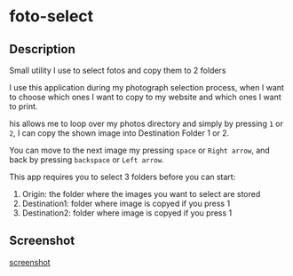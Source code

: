 # foto-select

## Description

Small utility I use to select fotos and copy them to 2 folders

I use this application during my photograph selection process, when I want to choose which ones I want to copy to my website and which ones I want to print.

his allows me to loop over my photos directory and simply by pressing `1` or `2`, I can copy the shown image into Destination Folder 1 or 2.

You can move to the next image my pressing `space` or `Right arrow`, and back by pressing `backspace` or `Left arrow`.

This app requires you to select 3 folders before you can start:

1. Origin: the folder where the images you want to select are stored
2. Destination1: folder where image is copyed if you press 1
3. Destination2: folder where image is copyed if you press 1

## Screenshot

[screenshot](./FotoSelect_screenshot.png)
